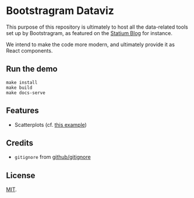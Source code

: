# Bootstragram Dataviz

This purpose of this repository is ultimately to host all the data-related
tools set up by Bootstragram, as featured on the [Statium Blog][sb] for instance.

We intend to make the code more modern, and ultimately provide it as React components.

## Run the demo

    make install
    make build
    make docs-serve

## Features

* Scatterplots (cf. [this example][scatterplot-demo])

## Credits

* `gitignore` from [github/gitignore][github/gitignore]

## License

[MIT](./LICENSE).

[github/gitignore]: https://github.com/github/gitignore/blob/master/Node.gitignore
[sb]: https://blog.statium.io
[scatterplot-demo]: https://blog.statium.io/predicting-women-world-cup.html
